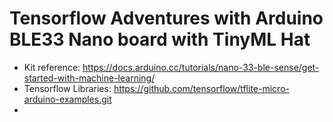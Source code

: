 # Tensorflow Adventures with Arduino BLE33 Nano board with TinyML Hat

* Kit reference: https://docs.arduino.cc/tutorials/nano-33-ble-sense/get-started-with-machine-learning/ 
* Tensorflow Libraries: https://github.com/tensorflow/tflite-micro-arduino-examples.git
*  
